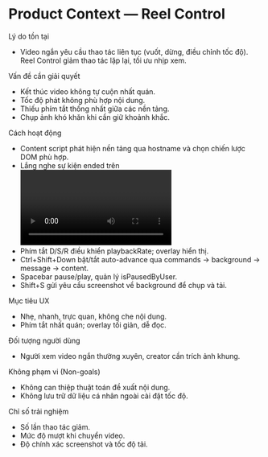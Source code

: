 # Product Context — Reel Control

Lý do tồn tại
- Video ngắn yêu cầu thao tác liên tục (vuốt, dừng, điều chỉnh tốc độ). Reel Control giảm thao tác lặp lại, tối ưu nhịp xem.

Vấn đề cần giải quyết
- Kết thúc video không tự cuộn nhất quán.
- Tốc độ phát không phù hợp nội dung.
- Thiếu phím tắt thống nhất giữa các nền tảng.
- Chụp ảnh khó khăn khi cần giữ khoảnh khắc.

Cách hoạt động
- Content script phát hiện nền tảng qua hostname và chọn chiến lược DOM phù hợp.
- Lắng nghe sự kiện ended trên <video> và kích hoạt cuộn/vuốt/phím mũi tên.
- Phím tắt D/S/R điều khiển playbackRate; overlay hiển thị.
- Ctrl+Shift+Down bật/tắt auto-advance qua commands -> background -> message -> content.
- Spacebar pause/play, quản lý isPausedByUser.
- Shift+S gửi yêu cầu screenshot về background để chụp và tải.

Mục tiêu UX
- Nhẹ, nhanh, trực quan, không che nội dung.
- Phím tắt nhất quán; overlay tối giản, dễ đọc.

Đối tượng người dùng
- Người xem video ngắn thường xuyên, creator cần trích ảnh khung.

Không phạm vi (Non-goals)
- Không can thiệp thuật toán đề xuất nội dung.
- Không lưu trữ dữ liệu cá nhân ngoài cài đặt tốc độ.

Chỉ số trải nghiệm
- Số lần thao tác giảm.
- Mức độ mượt khi chuyển video.
- Độ chính xác screenshot và tốc độ tải.